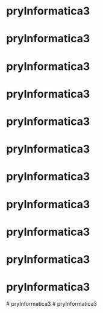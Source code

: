 # pryInformatica3
# pryInformatica3
# pryInformatica3
# pryInformatica3
# pryInformatica3
# pryInformatica3
# pryInformatica3
# pryInformatica3
# pryInformatica3
# pryInformatica3
# pryInformatica3
#   p r y I n f o r m a t i c a 3  
 # pryInformatica3
